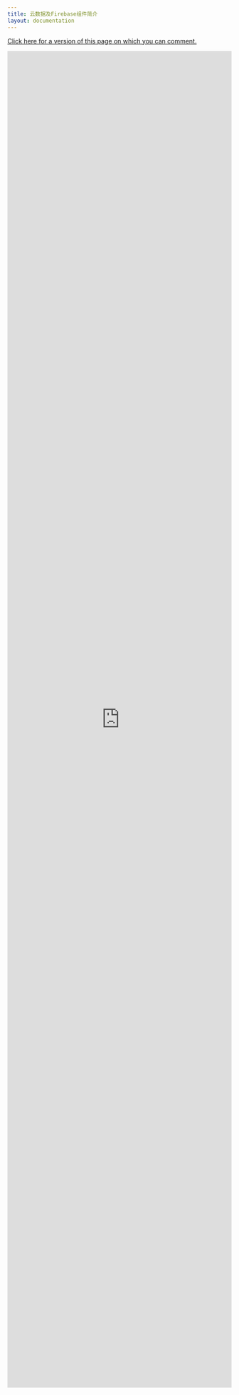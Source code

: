 ```yaml
---
title: 云数据及Firebase组件简介
layout: documentation
---
```


[Click here for a version of this page on which you can comment.](https://docs.google.com/document/d/17OGJF8VwbOYkXCual8I1JIBLCHhnCcgHj6N_Cfnlb4A)

<iframe width="100%" height="3000" frameborder="0" scrolling="yes" id="frame1"
        src="https://docs.google.com/document/d/17OGJF8VwbOYkXCual8I1JIBLCHhnCcgHj6N_Cfnlb4A/pub">
</iframe>
